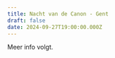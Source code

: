 ```yaml
---
title: Nacht van de Canon - Gent
draft: false
date: 2024-09-27T19:00:00.000Z
---
```

M﻿eer info volgt.